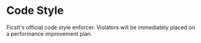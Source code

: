 # Code Style

FicsIt's  official code style enforcer. Violators will be immediately placed on a performance improvement plan.
